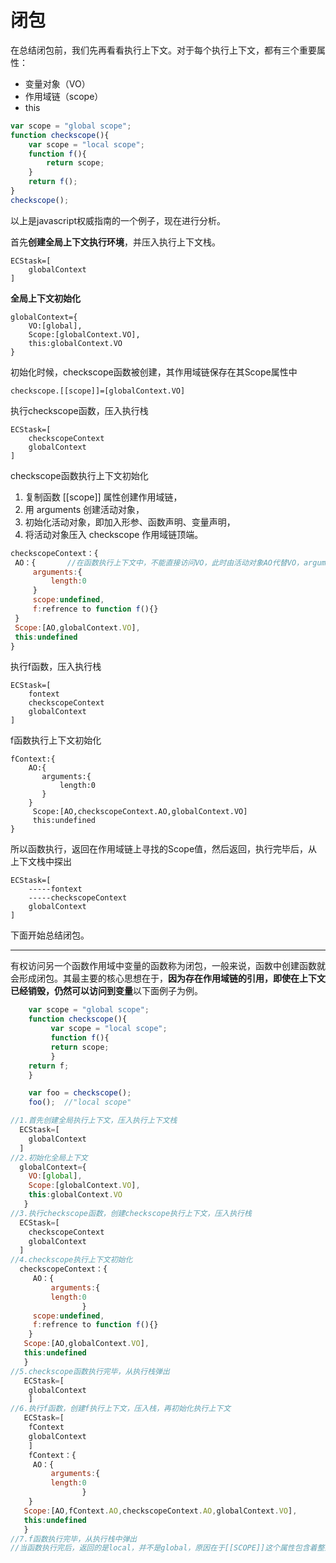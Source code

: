 # 闭包

在总结闭包前，我们先再看看执行上下文。对于每个执行上下文，都有三个重要属性：

- 变量对象（VO）
- 作用域链（scope）
- this

```javascript
var scope = "global scope";
function checkscope(){
    var scope = "local scope";
    function f(){
        return scope;
    }
    return f();
}
checkscope();
```

以上是javascript权威指南的一个例子，现在进行分析。

首先**创建全局上下文执行环境**，并压入执行上下文栈。

```wei
ECStask=[
    globalContext
]
```

**全局上下文初始化**

```
globalContext={
    VO:[global],
    Scope:[globalContext.VO],
    this:globalContext.VO
}
```

初始化时候，checkscope函数被创建，其作用域链保存在其Scope属性中

```
checkscope.[[scope]]=[globalContext.VO]
```

执行checkscope函数，压入执行栈

```
ECStask=[
    checkscopeContext
    globalContext
]
```

checkscope函数执行上下文初始化

1. 复制函数 [[scope]] 属性创建作用域链，
2. 用 arguments 创建活动对象，
3. 初始化活动对象，即加入形参、函数声明、变量声明，
4. 将活动对象压入 checkscope 作用域链顶端。

```javascript
checkscopeContext：{
 AO：{       //在函数执行上下文中，不能直接访问VO，此时由活动对象AO代替VO，arguments是活动对象的                一个属性
     arguments:{
         length:0
     }
     scope:undefined,
     f:refrence to function f(){}
 }
 Scope:[AO,globalContext.VO],
 this:undefined
}
```

执行f函数，压入执行栈

```
ECStask=[
    fontext
    checkscopeContext
    globalContext
]
```

f函数执行上下文初始化

```
fContext:{
    AO:{
       arguments:{
           length:0
       }
    }
     Scope:[AO,checkscopeContext.AO,globalContext.VO]
     this:undefined
}
```

所以函数执行，返回在作用域链上寻找的Scope值，然后返回，执行完毕后，从上下文栈中探出

```
ECStask=[
    -----fontext
    -----checkscopeContext
    globalContext
]
```

下面开始总结闭包。

------

有权访问另一个函数作用域中变量的函数称为闭包，一般来说，函数中创建函数就会形成闭包。其最主要的核心思想在于，**因为存在作用域链的引用，即使在上下文已经销毁，仍然可以访问到变量**以下面例子为例。

```javascript
	var scope = "global scope";
    function checkscope(){
         var scope = "local scope";
         function f(){
         return scope;
         }
    return f;
    }

    var foo = checkscope();
    foo();  //"local scope"
```

```javascript
//1.首先创建全局执行上下文，压入执行上下文栈
  ECStask=[
    globalContext
  ]
//2.初始化全局上下文
  globalContext={
    VO:[global],
    Scope:[globalContext.VO],
    this:globalContext.VO
   }
//3.执行checkscope函数，创建checkscope执行上下文，压入执行栈
  ECStask=[
    checkscopeContext 
    globalContext
  ]
//4.checkscope执行上下文初始化
  checkscopeContext：{
     AO：{      
         arguments:{
         length:0
                }
     scope:undefined,
     f:refrence to function f(){}
    }
   Scope:[AO,globalContext.VO],
   this:undefined
   }
//5.checkscope函数执行完毕，从执行栈弹出
   ECStask=[
    globalContext
    ]
//6.执行f函数，创建f执行上下文，压入栈，再初始化执行上下文
   ECStask=[
    fContext
    globalContext
    ]
    fContext：{
     AO：{      
         arguments:{
         length:0
                }
    }
   Scope:[AO,fContext.AO,checkscopeContext.AO,globalContext.VO],
   this:undefined
   }
//7.f函数执行完毕，从执行栈中弹出
//当函数执行完后，返回的是local，并不是global，原因在于[[SCOPE]]这个属性包含着整条作用域链的引用，所以即使函数执行上下文被销毁了，内存依然会保留他的AO在内存中。
```

